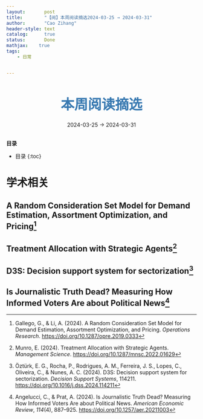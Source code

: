 ```yaml
---
layout:       post
title:        "【阅】本周阅读摘选2024-03-25 → 2024-03-31"
author:       "Cao Zihang"
header-style: text
catalog:      true
status:		  Done
mathjax: 	true
tags:
    - 日常


---
```


<center style="margin-bottom: 20px; margin-top: 50px"><font color="#3879B1" style="line-height: 1.4;font-weight: 700;font-size: 36px;box-sizing: border-box; ">本周阅读摘选</font></center>

<center style=" margin-bottom: 30px;">2024-03-25 → 2024-03-31</center>

<font style="font-weight: bold;">目录</font>

* 目录
{:toc}
# 学术相关

## A Random Consideration Set Model for Demand Estimation, Assortment Optimization, and Pricing[^1]



## Treatment Allocation with Strategic Agents[^2]



## D3S: Decision support system for sectorization[^3]



## Is Journalistic Truth Dead? Measuring How Informed Voters Are about Political News[^4]



[^1]: Gallego, G., & Li, A. (2024). A Random Consideration Set Model for Demand Estimation, Assortment Optimization, and Pricing. *Operations Research*. https://doi.org/10.1287/opre.2019.0333
[^2]: Munro, E. (2024). Treatment Allocation with Strategic Agents. *Management Science*. https://doi.org/10.1287/mnsc.2022.01629
[^3]: Öztürk, E. G., Rocha, P., Rodrigues, A. M., Ferreira, J. S., Lopes, C., Oliveira, C., & Nunes, A. C. (2024). D3S: Decision support system for sectorization. *Decision Support Systems*, 114211. https://doi.org/10.1016/j.dss.2024.114211
[^4]: Angelucci, C., & Prat, A. (2024). Is Journalistic Truth Dead? Measuring How Informed Voters Are about Political News. *American Economic Review*, *114*(4), 887–925. https://doi.org/10.1257/aer.20211003

